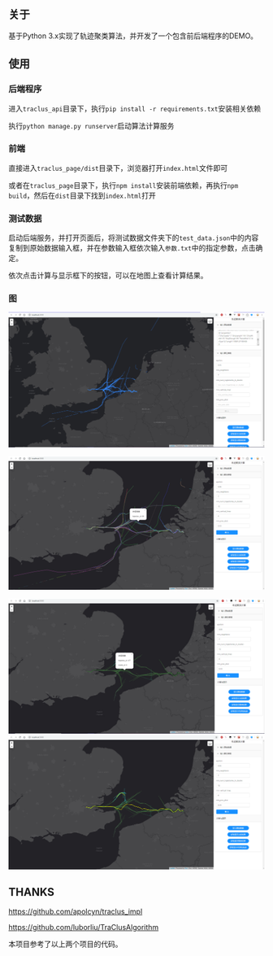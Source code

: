 ## 关于

基于Python 3.x实现了轨迹聚类算法，并开发了一个包含前后端程序的DEMO。

## 使用

### 后端程序

进入`traclus_api`目录下，执行`pip install -r requirements.txt`安装相关依赖

执行`python manage.py runserver`启动算法计算服务

### 前端

直接进入`traclus_page/dist`目录下，浏览器打开`index.html`文件即可

或者在`traclus_page`目录下，执行`npm install`安装前端依赖，再执行`npm build`，然后在`dist`目录下找到`index.html`打开

### 测试数据

启动后端服务，并打开页面后，将测试数据文件夹下的`test_data.json`中的内容复制到原始数据输入框，并在参数输入框依次输入`参数.txt`中的指定参数，点击确定。

依次点击计算与显示框下的按钮，可以在地图上查看计算结果。

### 图

![原始数据](.\picture\1.png)

![轨迹分段](.\picture\2.PNG)

![轨迹聚类](.\picture\3.PNG)![代表性轨迹](.\picture\4.PNG)

## THANKS

https://github.com/apolcyn/traclus_impl

https://github.com/luborliu/TraClusAlgorithm

本项目参考了以上两个项目的代码。